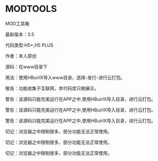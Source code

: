 # MODTOOLS

MOD工具箱

最新版本：3.5

代码类型:H5+,H5 PLUS

作者：本人原创

源码：在www目录下

用法：使用HBuirlX导入www目录，选择-发行-进行云打包。

敬告：功能收集于互联网，本代码库只做展示。


警告：该源码只能完美运行在APP之中,使用HBuirlX导入目录，进行云打包。

警告：该源码只能完美运行在APP之中,使用HBuirlX导入目录，进行云打包。

警告：该源码只能完美运行在APP之中,使用HBuirlX导入目录，进行云打包。


切记：浏览器之中限制居多，部分功能无法正常使用。

切记：浏览器之中限制居多，部分功能无法正常使用。

切记：浏览器之中限制居多，部分功能无法正常使用。
